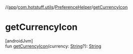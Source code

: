 //[app](../../../index.md)/[com.hotstuff.utils](../index.md)/[PreferenceHelper](index.md)/[getCurrencyIcon](get-currency-icon.md)

# getCurrencyIcon

[androidJvm]\
fun [getCurrencyIcon](get-currency-icon.md)(currency: [String](https://kotlinlang.org/api/latest/jvm/stdlib/kotlin/-string/index.html)?): [String](https://kotlinlang.org/api/latest/jvm/stdlib/kotlin/-string/index.html)
